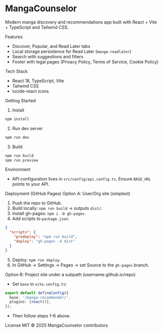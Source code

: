 MangaCounselor
===============

Modern manga discovery and recommendations app built with React + Vite + TypeScript and Tailwind CSS.

Features
- Discover, Popular, and Read Later tabs
- Local storage persistence for Read Later (`manga-readlater`)
- Search with suggestions and filters
- Footer with legal pages (Privacy Policy, Terms of Service, Cookie Policy)

Tech Stack
- React 18, TypeScript, Vite
- Tailwind CSS
- lucide-react icons

Getting Started
1) Install
```bash
npm install
```

2) Run dev server
```bash
npm run dev
```

3) Build
```bash
npm run build
npm run preview
```

Environment
- API configuration lives in `src/config/api.config.ts`. Ensure `BASE_URL` points to your API.

Deployment (GitHub Pages)
Option A: User/Org site (simplest)
1. Push the repo to GitHub.
2. Build locally: `npm run build` → outputs `dist/`.
3. Install gh-pages: `npm i -D gh-pages`.
4. Add scripts to `package.json`:
```json
{
  "scripts": {
    "predeploy": "npm run build",
    "deploy": "gh-pages -d dist"
  }
}
```
5. Deploy: `npm run deploy`.
6. In GitHub → Settings → Pages → set Source to the `gh-pages` branch.

Option B: Project site under a subpath (username.github.io/repo)
- Set `base` in `vite.config.ts`:
```ts
export default defineConfig({
  base: '/manga-recommender/',
  plugins: [react()],
});
```
- Then follow steps 1–6 above.

License
MIT © 2025 MangaCounselor contributors


